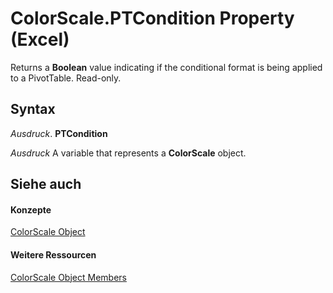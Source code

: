 
# ColorScale.PTCondition Property (Excel)

Returns a  **Boolean** value indicating if the conditional format is being applied to a PivotTable. Read-only.


## Syntax

 _Ausdruck_. **PTCondition**

 _Ausdruck_ A variable that represents a **ColorScale** object.


## Siehe auch


#### Konzepte


[ColorScale Object](3982b041-9178-7a45-7453-c88963501a3c.md)
#### Weitere Ressourcen


[ColorScale Object Members](http://msdn.microsoft.com/library/e14df078-3af6-a32e-d66f-3410b7bdb4d4%28Office.15%29.aspx)